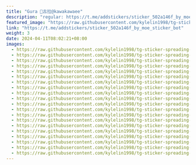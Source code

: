 ```yaml
---
title: "Gura 🦈古拉@kawakawaee"
description: "regular: https://t.me/addstickers/sticker_502a146f_by_moe_sticker_bot"
featured_image: "https://raw.githubusercontent.com/kylelin1998/tg-sticker-spreading-worldwide-images/main/img/38ff2b41-c466-4cc4-8a6c-6a9b52933453.jpg"
link: "https://t.me/addstickers/sticker_502a146f_by_moe_sticker_bot"
weight: 3
date: 2024-04-11T08:02:21+08:00
images:
  - https://raw.githubusercontent.com/kylelin1998/tg-sticker-spreading-worldwide-images/main/img/38ff2b41-c466-4cc4-8a6c-6a9b52933453.jpg
  - https://raw.githubusercontent.com/kylelin1998/tg-sticker-spreading-worldwide-images/main/img/9b2bb328-c458-4efd-b3d8-f840faaaa59f.jpg
  - https://raw.githubusercontent.com/kylelin1998/tg-sticker-spreading-worldwide-images/main/img/1079d0b4-5526-4eb1-a8d1-2b5fcef1df1a.jpg
  - https://raw.githubusercontent.com/kylelin1998/tg-sticker-spreading-worldwide-images/main/img/d76c6a39-9ead-4d74-b9f4-007407698119.jpg
  - https://raw.githubusercontent.com/kylelin1998/tg-sticker-spreading-worldwide-images/main/img/7235beda-591a-40b6-b505-2bed781abd32.jpg
  - https://raw.githubusercontent.com/kylelin1998/tg-sticker-spreading-worldwide-images/main/img/bb76f51c-e366-40a4-aedf-0c0f7dc0d9c7.jpg
  - https://raw.githubusercontent.com/kylelin1998/tg-sticker-spreading-worldwide-images/main/img/255c1d93-d1e8-451c-b717-eee39b5532ff.jpg
  - https://raw.githubusercontent.com/kylelin1998/tg-sticker-spreading-worldwide-images/main/img/943fd665-931a-46f5-a7d3-d39bcc2006cd.jpg
  - https://raw.githubusercontent.com/kylelin1998/tg-sticker-spreading-worldwide-images/main/img/500ad527-e5e7-4918-bbfe-9246dc35fa47.jpg
  - https://raw.githubusercontent.com/kylelin1998/tg-sticker-spreading-worldwide-images/main/img/2fe69954-4298-4390-a9d5-9eaa34b23f57.jpg
  - https://raw.githubusercontent.com/kylelin1998/tg-sticker-spreading-worldwide-images/main/img/8e9f495f-3af4-45c0-b502-5c1ae78c1a9d.jpg
  - https://raw.githubusercontent.com/kylelin1998/tg-sticker-spreading-worldwide-images/main/img/b9f6c4db-6df0-4a5e-8ed1-763d1375db2d.jpg
  - https://raw.githubusercontent.com/kylelin1998/tg-sticker-spreading-worldwide-images/main/img/db7d4e67-5d44-49d8-8b42-a5c49ff2808d.jpg
  - https://raw.githubusercontent.com/kylelin1998/tg-sticker-spreading-worldwide-images/main/img/af2eae22-3ee5-4e79-919a-64e9cba624e6.jpg
  - https://raw.githubusercontent.com/kylelin1998/tg-sticker-spreading-worldwide-images/main/img/ae96dac8-98e0-4cd2-909c-b03d76101753.jpg
  - https://raw.githubusercontent.com/kylelin1998/tg-sticker-spreading-worldwide-images/main/img/20206a93-3b81-411b-b674-71ae17043fb3.jpg
  - https://raw.githubusercontent.com/kylelin1998/tg-sticker-spreading-worldwide-images/main/img/1092a317-b1a4-4a65-a0cc-b96808bd6ce5.jpg
  - https://raw.githubusercontent.com/kylelin1998/tg-sticker-spreading-worldwide-images/main/img/eff9f994-720a-423c-9840-c14d0841890a.jpg
  - https://raw.githubusercontent.com/kylelin1998/tg-sticker-spreading-worldwide-images/main/img/c8cd5360-bf79-45ff-a748-a872456fec2b.jpg
  - https://raw.githubusercontent.com/kylelin1998/tg-sticker-spreading-worldwide-images/main/img/6c3375a4-2076-46e6-b6e8-2a1e8933d01e.jpg
---
```

